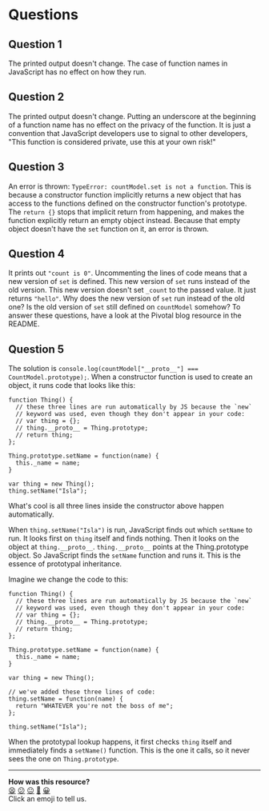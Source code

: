 # Questions

## Question 1

The printed output doesn't change.  The case of function names in JavaScript has no effect on how they run.

## Question 2

The printed output doesn't change.  Putting an underscore at the beginning of a function name has no effect on the privacy of the function.  It is just a convention that JavaScript developers use to signal to other developers, "This function is considered private, use this at your own risk!"

## Question 3

An error is thrown: `TypeError: countModel.set is not a function`.  This is because a constructor function implicitly returns a new object that has access to the functions defined on the constructor function's prototype.  The `return {}` stops that implicit return from happening, and makes the function explicitly return an empty object instead.  Because that empty object doesn't have the `set` function on it, an error is thrown.

## Question 4

It prints out `"count is 0"`.  Uncommenting the lines of code means that a new version of `set` is defined.  This new version of `set` runs instead of the old version.  This new version doesn't set `_count` to the passed value.  It just returns `"hello"`.  Why does the new version of `set` run instead of the old one? Is the old version of `set` still defined on `countModel` somehow? To answer these questions, have a look at the Pivotal blog resource in the README.

## Question 5

The solution is `console.log(countModel["__proto__"] === CountModel.prototype);`.  When a constructor function is used to create an object, it runs code that looks like this:

```
function Thing() {
  // these three lines are run automatically by JS because the `new`
  // keyword was used, even though they don't appear in your code:
  // var thing = {};
  // thing.__proto__ = Thing.prototype;
  // return thing;
};

Thing.prototype.setName = function(name) {
  this._name = name;
}

var thing = new Thing();
thing.setName("Isla");
```

What's cool is all three lines inside the constructor above happen automatically.

When `thing.setName("Isla")` is run, JavaScript finds out which `setName` to run.  It looks first on `thing` itself and finds nothing.  Then it looks on the object at `thing.__proto__`.  `thing.__proto__` points at the Thing.prototype object.  So JavaScript finds the `setName` function and runs it.  This is the essence of prototypal inheritance.

Imagine we change the code to this:

```
function Thing() {
  // these three lines are run automatically by JS because the `new`
  // keyword was used, even though they don't appear in your code:
  // var thing = {};
  // thing.__proto__ = Thing.prototype;
  // return thing;
};

Thing.prototype.setName = function(name) {
  this._name = name;
}

var thing = new Thing();

// we've added these three lines of code:
thing.setName = function(name) {
  return "WHATEVER you're not the boss of me";
};

thing.setName("Isla");
```

When the prototypal lookup happens, it first checks `thing` itself and immediately finds a `setName()` function.  This is the one it calls, so it never sees the one on `Thing.prototype`.

<!-- BEGIN GENERATED SECTION DO NOT EDIT -->

---

**How was this resource?**  
[😫](https://airtable.com/shrUJ3t7KLMqVRFKR?prefill_Repository=skills-workshops&prefill_File=week-5/encapsulation_with_constructor_and_prototype_pattern/exemplar_dont_read_until_after_workshop/questions.md&prefill_Sentiment=😫) [😕](https://airtable.com/shrUJ3t7KLMqVRFKR?prefill_Repository=skills-workshops&prefill_File=week-5/encapsulation_with_constructor_and_prototype_pattern/exemplar_dont_read_until_after_workshop/questions.md&prefill_Sentiment=😕) [😐](https://airtable.com/shrUJ3t7KLMqVRFKR?prefill_Repository=skills-workshops&prefill_File=week-5/encapsulation_with_constructor_and_prototype_pattern/exemplar_dont_read_until_after_workshop/questions.md&prefill_Sentiment=😐) [🙂](https://airtable.com/shrUJ3t7KLMqVRFKR?prefill_Repository=skills-workshops&prefill_File=week-5/encapsulation_with_constructor_and_prototype_pattern/exemplar_dont_read_until_after_workshop/questions.md&prefill_Sentiment=🙂) [😀](https://airtable.com/shrUJ3t7KLMqVRFKR?prefill_Repository=skills-workshops&prefill_File=week-5/encapsulation_with_constructor_and_prototype_pattern/exemplar_dont_read_until_after_workshop/questions.md&prefill_Sentiment=😀)  
Click an emoji to tell us.

<!-- END GENERATED SECTION DO NOT EDIT -->
